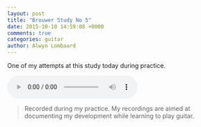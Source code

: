 ```yaml
---
layout: post
title: "Brouwer Study No 5"
date: 2015-10-10 14:59:08 +0000
comments: true
categories: guitar
author: Alwyn Lombaard
---
```


One of my attempts at this study today during practice.

<audio controls>
  <source src="/music/Brouwer_Study_No_5_20151011_150048.mp3" type="audio/mpeg">
</audio>

>Recorded during my practice. My recordings are aimed at documenting my development while learning to play guitar. 
